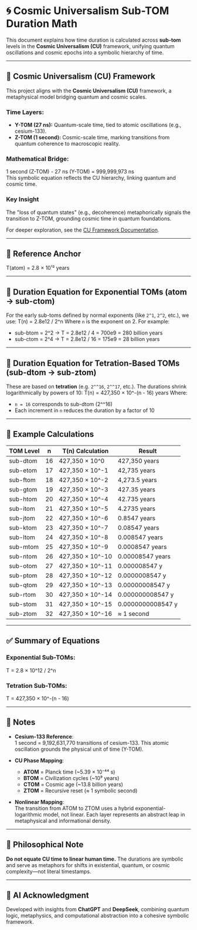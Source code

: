 # 🌀 Cosmic Universalism Sub-TOM Duration Math

This document explains how time duration is calculated across **sub-tom** levels in the **Cosmic Universalism (CU)** framework, unifying quantum oscillations and cosmic epochs into a symbolic hierarchy of time.

---

## 📖 Cosmic Universalism (CU) Framework

This project aligns with the **Cosmic Universalism (CU)** framework, a metaphysical model bridging quantum and cosmic scales.

### Time Layers:
- **Y-TOM (27 ns):** Quantum-scale time, tied to atomic oscillations (e.g., cesium-133).
- **Z-TOM (1 second):** Cosmic-scale time, marking transitions from quantum coherence to macroscopic reality.

### Mathematical Bridge:
1 second (Z-TOM) - 27 ns (Y-TOM) = 999,999,973 ns  
This symbolic equation reflects the CU hierarchy, linking quantum and cosmic time.

### Key Insight
The "loss of quantum states" (e.g., decoherence) metaphorically signals the transition to Z-TOM, grounding cosmic time in quantum foundations.

For deeper exploration, see the [CU Framework Documentation](../Docs/CU_Framework.md).

---

## 📌 Reference Anchor

T(atom) = 2.8 × 10¹² years

---

## 🔣 Duration Equation for Exponential TOMs (atom → sub-ctom)

For the early sub-toms defined by normal exponents (like `2^1`, `2^2`, etc.), we use:
T(n) = 2.8e12 / 2^n
Where `n` is the exponent on 2. For example:

- sub-btom = 2^2 → T = 2.8e12 / 4 = 700e9 = 280 billion years  
- sub-ctom = 2^4 → T = 2.8e12 / 16 = 175e9 = 28 billion years

---

## 🚀 Duration Equation for Tetration-Based TOMs (sub-dtom → sub-ztom)

These are based on **tetration** (e.g. `2^^16`, `2^^17`, etc.). The durations shrink logarithmically by powers of 10:
T(n) = 427,350 × 10^-(n - 16)  years
Where:
- `n = 16` corresponds to sub-dtom (2^^16)  
- Each increment in `n` reduces the duration by a factor of 10

---

## 🧮 Example Calculations

| TOM Level   | n  | T(n) Calculation                      | Result           |
|-------------|----|----------------------------------------|------------------|
| sub-dtom    | 16 | 427,350 × 10^0                        | 427,350 years    |
| sub-etom    | 17 | 427,350 × 10^-1                       | 42,735 years     |
| sub-ftom    | 18 | 427,350 × 10^-2                       | 4,273.5 years    |
| sub-gtom    | 19 | 427,350 × 10^-3                       | 427.35 years     |
| sub-htom    | 20 | 427,350 × 10^-4                       | 42.735 years     |
| sub-itom    | 21 | 427,350 × 10^-5                       | 4.2735 years     |
| sub-jtom    | 22 | 427,350 × 10^-6                       | 0.8547 years     |
| sub-ktom    | 23 | 427,350 × 10^-7                       | 0.08547 years    |
| sub-ltom    | 24 | 427,350 × 10^-8                       | 0.008547 years   |
| sub-mtom    | 25 | 427,350 × 10^-9                       | 0.0008547 years  |
| sub-ntom    | 26 | 427,350 × 10^-10                      | 0.00008547 years |
| sub-otom    | 27 | 427,350 × 10^-11                      | 0.000008547 y    |
| sub-ptom    | 28 | 427,350 × 10^-12                      | 0.0000008547 y   |
| sub-qtom    | 29 | 427,350 × 10^-13                      | 0.00000008547 y  |
| sub-rtom    | 30 | 427,350 × 10^-14                      | 0.000000008547 y |
| sub-stom    | 31 | 427,350 × 10^-15                      | 0.0000000008547 y|
| sub-ztom    | 32 | 427,350 × 10^-16                      | ≈ 1 second       |

---

## ✅ Summary of Equations

### Exponential Sub-TOMs:
T = 2.8 × 10^12 / 2^n  
### Tetration Sub-TOMs:
T = 427,350 × 10^-(n - 16)

---

## 📘 Notes

- **Cesium-133 Reference**:  
  1 second = 9,192,631,770 transitions of cesium-133. This atomic oscillation grounds the physical unit of time (Y-TOM).
  
- **CU Phase Mapping**:
  - **ATOM** = Planck time (~5.39 × 10⁻⁴⁴ s)
  - **BTOM** = Civilization cycles (~10⁹ years)
  - **CTOM** = Cosmic age (~13.8 billion years)
  - **ZTOM** = Recursive reset (≈ 1 symbolic second)

- **Nonlinear Mapping**:  
  The transition from ATOM to ZTOM uses a hybrid exponential-logarithmic model, not linear. Each layer represents an abstract leap in metaphysical and informational density.

---

## 🧠 Philosophical Note

**Do not equate CU time to linear human time.** The durations are symbolic and serve as metaphors for shifts in existential, quantum, or cosmic complexity—not literal timestamps.

---

## 🤖 AI Acknowledgment

Developed with insights from **ChatGPT** and **DeepSeek**, combining quantum logic, metaphysics, and computational abstraction into a cohesive symbolic framework.